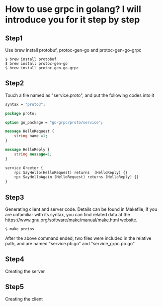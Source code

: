 # How to use grpc in golang? I will introduce you for it step by step

## Step1
Use brew install protobuf, protoc-gen-go and protoc-gen-go-grpc

```shell
$ brew install protobuf
$ brew install protoc-gen-go
$ brew install protoc-gen-go-grpc
```

## Step2
Touch a file named as "service.proto", and put the following codes into it
```proto
syntax = "proto3";

package proto;

option go_package = "go-grpc/proto/service";

message HelloRequest {
    string name =1;
}

message HelloReply {
    string message=1;
}

service Greeter {
    rpc SayHello(HelloRequest) returns  (HelloReply) {}
    rpc SayHelloAgain (HelloRequest) returns (HelloReply) {}
}
```

## Step3
Generating client and server code. Details can be found in Makefile, if you are unfamiliar with its syntax, you can find related data at the https://www.gnu.org/software/make/manual/make.html website.

```shell
$ make protos
```

After the above command ended, two files were included in the relative path, and are named "service.pb.go" and "service_grpc.pb.go"

## Step4 
Creating the server

## Step5
Creating the client
